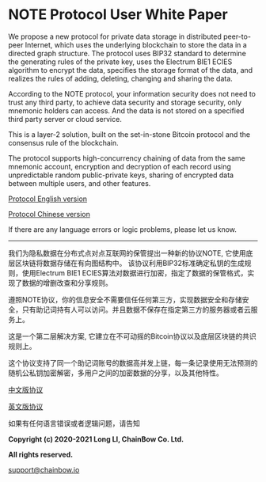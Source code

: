 # NOTE Protocol User White Paper

We propose a new protocol for private data storage in distributed peer-to-peer Internet, which uses the underlying blockchain to store the data in a directed graph structure. The protocol uses BIP32 standard to determine the generating rules of the private key, uses the Electrum BIE1 ECIES algorithm to encrypt the data, specifies the storage format of the data, and realizes the rules of adding, deleting, changing and sharing the data.

According to the NOTE protocol, your information security does not need to trust any third party, to achieve data security and storage security, only mnemonic holders can access. And the data is not stored on a specified third party server or cloud service.

This is a layer-2 solution, built on the set-in-stone Bitcoin protocol and the consensus rule of the blockchain.

The protocol supports high-concurrency chaining of data from the same mnemonic account, encryption and decryption of each record using unpredictable random public-private keys, sharing of encrypted data between multiple users, and other features.

[Protocol English version](./Protocol-User-Protoco-English.md)

[Protocol Chinese version](./Protocol-User-Protoco-Chinese.md)

If there are any language errors or logic problems, please let us know.

---

我们为隐私数据在分布式点对点互联网的保管提出一种新的协议NOTE, 它使用底层区块链将数据存储在有向图结构中。 该协议利用BIP32标准确定私钥的生成规则，使用Electrum BIE1 ECIES算法对数据进行加密，指定了数据的保管格式，实现了数据的增删改查和分享规则。

遵照NOTE协议，你的信息安全不需要信任任何第三方，实现数据安全和存储安全，只有助记词持有人可以访问。并且数据不保存在指定第三方的服务器或者云服务上。

这是一个第二层解决方案, 它建立在不可动摇的Bitcoin协议以及底层区块链的共识规则上。

这个协议支持了同一个助记词账号的数据高并发上链，每一条记录使用无法预测的随机公私钥加密解密，多用户之间的加密数据的分享，以及其他特性。

[中文版协议](./Protocol-User-Protoco-Chinese.md)

[英文版协议](./Protocol-User-Protoco-English.md)

如果有任何语言错误或者逻辑问题，请告知

**Copyright (c) 2020-2021 Long LI, ChainBow Co. Ltd.**

**All rights reserved.**

support@chainbow.io
